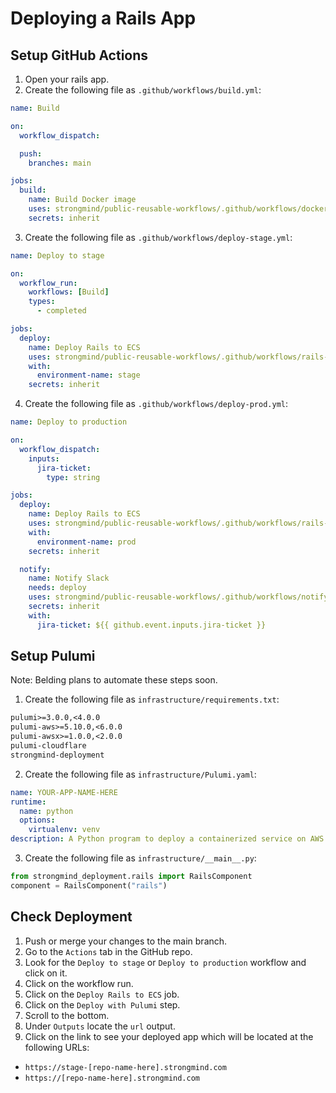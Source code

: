 # Deploying a Rails App

## Setup GitHub Actions
1. Open your rails app.
1. Create the following file as `.github/workflows/build.yml`:
```yaml
name: Build

on:
  workflow_dispatch:

  push:
    branches: main

jobs:
  build:
    name: Build Docker image
    uses: strongmind/public-reusable-workflows/.github/workflows/docker-build.yml@main
    secrets: inherit
```

3. Create the following file as `.github/workflows/deploy-stage.yml`:
```yaml
name: Deploy to stage

on:
  workflow_run:
    workflows: [Build]
    types:
      - completed

jobs:
  deploy:
    name: Deploy Rails to ECS
    uses: strongmind/public-reusable-workflows/.github/workflows/rails-deploy.yml@main
    with:
      environment-name: stage
    secrets: inherit
```

4. Create the following file as `.github/workflows/deploy-prod.yml`:
```yaml
name: Deploy to production

on: 
  workflow_dispatch:
    inputs:
      jira-ticket:
        type: string

jobs:
  deploy:
    name: Deploy Rails to ECS
    uses: strongmind/public-reusable-workflows/.github/workflows/rails-deploy.yml@main
    with:
      environment-name: prod
    secrets: inherit

  notify:
    name: Notify Slack
    needs: deploy
    uses: strongmind/public-reusable-workflows/.github/workflows/notify-slack.yml@main
    secrets: inherit
    with:
      jira-ticket: ${{ github.event.inputs.jira-ticket }}
```

## Setup Pulumi
Note: Belding plans to automate these steps soon.
1. Create the following file as `infrastructure/requirements.txt`:
```txt
pulumi>=3.0.0,<4.0.0
pulumi-aws>=5.10.0,<6.0.0
pulumi-awsx>=1.0.0,<2.0.0
pulumi-cloudflare
strongmind-deployment
```
2. Create the following file as `infrastructure/Pulumi.yaml`:
```yaml
name: YOUR-APP-NAME-HERE
runtime:
  name: python
  options:
    virtualenv: venv
description: A Python program to deploy a containerized service on AWS
```
3. Create the following file as `infrastructure/__main__.py`:
```python
from strongmind_deployment.rails import RailsComponent
component = RailsComponent("rails")
```

## Check Deployment
1. Push or merge your changes to the main branch.
2. Go to the `Actions` tab in the GitHub repo.
3. Look for the `Deploy to stage` or `Deploy to production` workflow and click on it.
4. Click on the workflow run.
5. Click on the `Deploy Rails to ECS` job.
6. Click on the `Deploy with Pulumi` step.
7. Scroll to the bottom.
8. Under `Outputs` locate the `url` output.
9. Click on the link to see your deployed app which will be located at the following URLs:
- `https://stage-[repo-name-here].strongmind.com`
- `https://[repo-name-here].strongmind.com`
